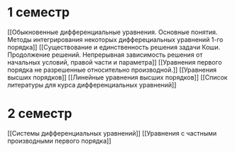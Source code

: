 # 1 семестр
[[Обыкновенные дифференциальные уравнения. Основные понятия. Методы интегрирования некоторых дифферециальных уравнений 1-го порядка]]
[[Существование и единственность решения задачи Коши. Продолжение решений. Непрерывная зависимость решения от начальных условий, правой части  и параметра]]
[[Уравнения первого порядка не разрешенные относительно производной.]]
[[Уравнения высших порядков]]
[[Линейные уравнения высших порядков]]
[[Список литературы для курса дифференциальных уравнений]]
# 2 семестр
[[Системы дифференциальных уравнений]]
[[Уравнения с частными производными первого порядка]]